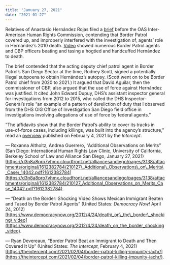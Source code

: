 ```yaml
---
title: "January 27, 2021"
date: "2021-01-27"
---
```


Relatives of Anastasio Hernández Rojas filed a [brief](https://d3n8a8pro7vhmx.cloudfront.net/alliancesandiego/pages/3138/attachments/original/1612382784/210127_Additional_Observations_on_Merits_Case_14042.pdf?1612382784) before the OAS Inter-American Human Rights Commission, contending that Border Patrol covered up, and improperly interfered with the investigation of, agents’ role in Hernández’s 2010 death. [Video](https://www.democracynow.org/2012/4/24/death_on_the_border_shocking_video) showed numerous Border Patrol agents and CBP officers beating and tasing a hogtied and handcuffed Hernández to death.

The brief contended that the acting deputy chief patrol agent in Border Patrol’s San Diego Sector at the time, Rodney Scott, signed a potentially illegal subpoena to obtain Hernández’s autopsy. (Scott went on to be Border Patrol chief from 2020 to 2021.) It argued that David Aguilar, then the commissioner of CBP, also argued that the use of force against Hernández was justified. It cited John Edward Dupuy, DHS’s assistant inspector general for investigations from 2012 to 2015, who called the DHS Inspector-General’s role “an example of a pattern of dereliction of duty that I observed from the DHS OIG Office of Investigation San Diego field office in investigations involving allegations of use of force by federal agents.”

“The affidavits show that the Border Patrol’s ability to cover its tracks in use-of-force cases, including killings, was built into the agency’s structure,” read an [overview](https://theintercept.com/2021/02/04/border-patrol-killing-impunity-iachr/) published on February 4, 2021 by the _Intercept_.

— Roxanna Altholtz, Andrea Guerrero, “Additional Observations on Merits” (San Diego: International Human Rights Law Clinic, University of California, Berkeley School of Law and Alliance San Diego, January 27, 2021) [https://d3n8a8pro7vhmx.cloudfront.net/alliancesandiego/pages/3138/attachments/original/1612382784/210127\_Additional\_Observations\_on\_Merits\_Case\_14042.pdf?1612382784](https://d3n8a8pro7vhmx.cloudfront.net/alliancesandiego/pages/3138/attachments/original/1612382784/210127_Additional_Observations_on_Merits_Case_14042.pdf?1612382784).

— “Death on the Border: Shocking Video Shows Mexican Immigrant Beaten and Tased by Border Patrol Agents” (United States: _Democracy Now!_ April 24, 2012) [https://www.democracynow.org/2012/4/24/death\_on\_the\_border\_shocking\_video](https://www.democracynow.org/2012/4/24/death_on_the_border_shocking_video).

— Ryan Devereaux, “Border Patrol Beat an Immigrant to Death and Then Covered It Up” (United States: _The Intercept_, February 4, 2021) [https://theintercept.com/2021/02/04/border-patrol-killing-impunity-iachr/](https://theintercept.com/2021/02/04/border-patrol-killing-impunity-iachr/).
